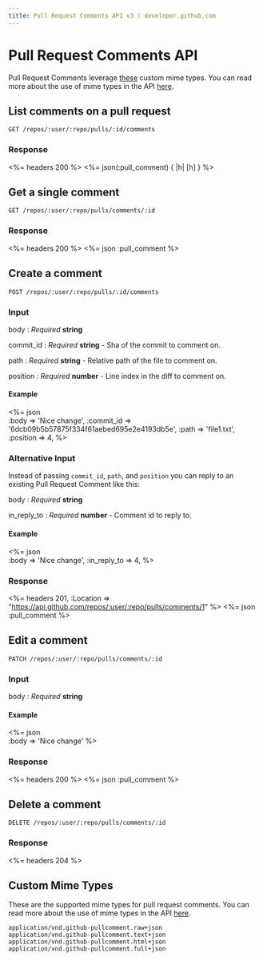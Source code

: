 ```yaml
---
title: Pull Request Comments API v3 | developer.github.com
---
```


# Pull Request Comments API

Pull Request Comments leverage [these](#custom-mime-types) custom mime
types. You can read more about the use of mime types in the API
[here](/v3/mime/).

## List comments on a pull request

    GET /repos/:user/:repo/pulls/:id/comments

### Response

<%= headers 200 %>
<%= json(:pull_comment) { |h| [h] } %>

## Get a single comment

    GET /repos/:user/:repo/pulls/comments/:id

### Response

<%= headers 200 %>
<%= json :pull_comment %>

## Create a comment

    POST /repos/:user/:repo/pulls/:id/comments

### Input

body
: _Required_ **string**

commit_id
: _Required_ **string** - Sha of the commit to comment on.

path
: _Required_ **string** - Relative path of the file to comment on.

position
: _Required_ **number** - Line index in the diff to comment on.

#### Example

<%= json \
  :body      => 'Nice change',
  :commit_id => '6dcb09b5b57875f334f61aebed695e2e4193db5e',
  :path      => 'file1.txt',
  :position  => 4,
%>

### Alternative Input

Instead of passing `commit_id`, `path`, and `position` you can reply to
an existing Pull Request Comment like this:

body
: _Required_ **string**

in_reply_to
: _Required_ **number** - Comment id to reply to.

#### Example

<%= json \
  :body        => 'Nice change',
  :in_reply_to => 4,
%>

### Response

<%= headers 201,
      :Location =>
"https://api.github.com/repos/:user/:repo/pulls/comments/1" %>
<%= json :pull_comment %>

## Edit a comment

    PATCH /repos/:user/:repo/pulls/comments/:id

### Input

body
: _Required_ **string**

#### Example

<%= json \
  :body => 'Nice change'
%>

### Response

<%= headers 200 %>
<%= json :pull_comment %>

## Delete a comment

    DELETE /repos/:user/:repo/pulls/comments/:id

### Response

<%= headers 204 %>

## Custom Mime Types

These are the supported mime types for pull request comments. You can read
more about the use of mime types in the API [here](/v3/mime/).

    application/vnd.github-pullcomment.raw+json
    application/vnd.github-pullcomment.text+json
    application/vnd.github-pullcomment.html+json
    application/vnd.github-pullcomment.full+json
